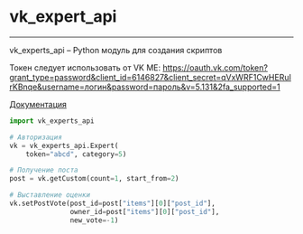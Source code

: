 # vk_expert_api
____
vk_experts_api – Python модуль для создания скриптов

Токен следует использовать от VK ME: 
https://oauth.vk.com/token?grant_type=password&client_id=6146827&client_secret=qVxWRF1CwHERuIrKBnqe&username=логин&password=пароль&v=5.131&2fa_supported=1

[Документация](https://www.notion.so/VK-API-Experts-3a12796f3bdf45c4bf500d5005c32a78)

```python
import vk_experts_api

# Авторизация
vk = vk_experts_api.Expert(
    token="abcd", category=5)

# Получение поста
post = vk.getCustom(count=1, start_from=2)

# Выставление оценки
vk.setPostVote(post_id=post["items"][0]["post_id"],
               owner_id=post["items"][0]["post_id"],
               new_vote=-1)
```

